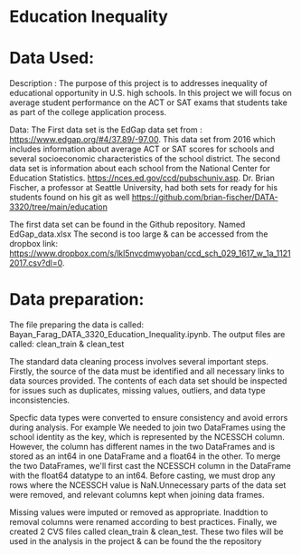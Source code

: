 # Education Inequality


# Data Used: 
Description : The purpose of this project is to addresses inequality of educational opportunity in U.S. high schools. In this project we will focus on average student performance on the ACT or SAT exams that students take as part of the college application process.

Data: The First data set is the EdGap data set from :  https://www.edgap.org/#4/37.89/-97.00. This data set from 2016 which includes information about average ACT or SAT scores for schools and several socioeconomic characteristics of the school district. The second data set is information about each school from the National Center for Education Statistics. https://nces.ed.gov/ccd/pubschuniv.asp. Dr. Brian Fischer, a professor at Seattle University, had both sets for ready for his students found on his git as well https://github.com/brian-fischer/DATA-3320/tree/main/education


The first data set can be found in the Github repository. Named EdGap_data.xlsx
The second is too large & can be accessed from the dropbox link:
https://www.dropbox.com/s/lkl5nvcdmwyoban/ccd_sch_029_1617_w_1a_11212017.csv?dl=0. 

# Data preparation: 
The file preparing the data is called: Bayan_Farag_DATA_3320_Education_Inequality.ipynb.  The output files are called: clean_train & clean_test

The standard data cleaning process involves several important steps. Firstly, the source of the data must be identified and all necessary links to data sources provided. The contents of each data set should be inspected for issues such as duplicates, missing values, outliers, and data type inconsistencies.

Specfic data types were converted to ensure consistency and avoid errors during analysis. For example We needed to join two DataFrames using the school identity as the key, which is represented by the NCESSCH column. However, the column has different names in the two DataFrames and is stored as an int64 in one DataFrame and a float64 in the other. To merge the two DataFrames, we'll first cast the NCESSCH column in the DataFrame with the float64 datatype to an int64. Before casting, we must drop any rows where the NCESSCH value is NaN.Unnecessary parts of the data set were removed, and relevant columns kept when joining data frames. 

Missing values were imputed or removed as appropriate. Inaddtion to removal columns were renamed according to best practices. Finally, we created 2 CVS files called 
clean_train & clean_test. These two files will be used in the analysis in the project & can be found the the repository
